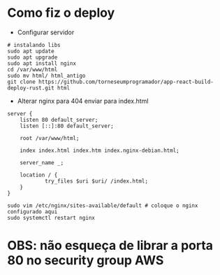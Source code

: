 # Como fiz o deploy
- Configurar servidor
```shell
# instalando libs
sudo apt update
sudo apt upgrade
sudo apt install nginx
cd /var/www/html
sudo mv html/ html_antigo
git clone https://github.com/torneseumprogramador/app-react-build-deploy-rust.git html

```

- Alterar nginx para 404 enviar para index.html
```nginx
server {
    listen 80 default_server;
    listen [::]:80 default_server;

    root /var/www/html;

    index index.html index.htm index.nginx-debian.html;

    server_name _;

    location / {
            try_files $uri $uri/ /index.html;
    }
}
```

```shell
sudo vim /etc/nginx/sites-available/default # coloque o nginx configurado aqui
sudo systemctl restart nginx
```

# OBS: não esqueça de librar a porta 80 no security group AWS
